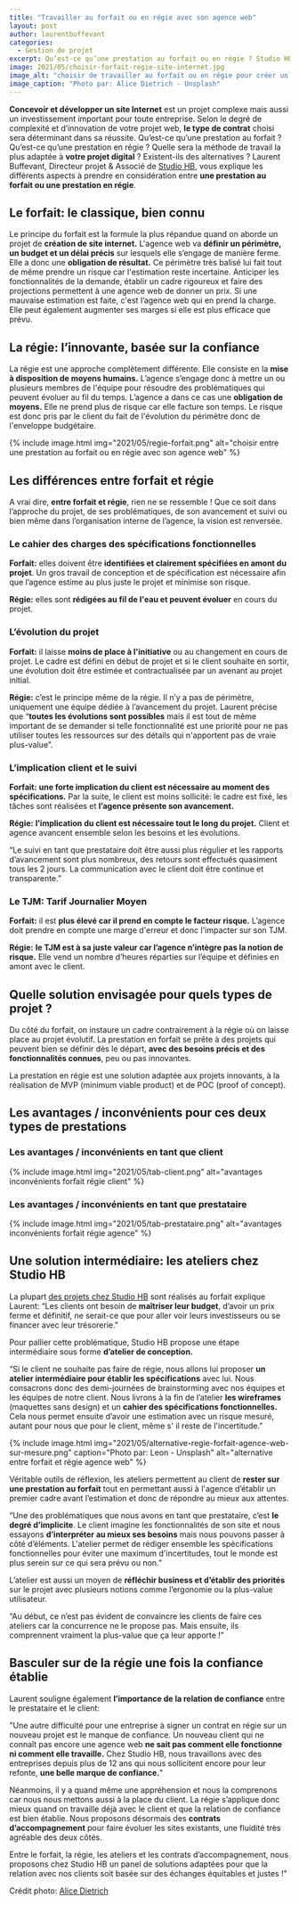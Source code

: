 ```yaml
---
title: "Travailler au forfait ou en régie avec son agence web"
layout: post
author: laurentbuffevant
categories:
  - Gestion de projet
excerpt: Qu’est-ce qu’une prestation au forfait ou en régie ? Studio HB, agence web sur-mesure à Lyon vous explique leurs différences et pour quels types de projets web elles s’adaptent.
image: 2021/05/choisir-forfait-regie-site-internet.jpg
image_alt: "choisir de travailler au forfait ou en régie pour créer un site internet"
image_caption: "Photo par: Alice Dietrich - Unsplash"
---
```


**Concevoir et développer un site Internet** est un projet complexe mais aussi un investissement important pour toute entreprise. Selon le degré de complexité et d’innovation de votre projet web, **le type de contrat** choisi sera déterminant dans sa réussite. Qu’est-ce qu’une prestation au forfait ? Qu’est-ce qu’une prestation en régie ? Quelle sera la méthode de travail la plus adaptée à **votre projet digital** ? Existent-ils des alternatives ? Laurent Buffevant, Directeur projet & Associé de [Studio HB](https://www.studio-hb.com/), vous explique les différents aspects à prendre en considération entre **une prestation au forfait ou une prestation en régie**.

## Le forfait: le classique, bien connu

Le principe du forfait est la formule la plus répandue quand on aborde un projet de **création de site internet.** L'agence web va **définir un périmètre, un budget et un délai précis** sur lesquels elle s’engage de manière ferme. Elle a donc une **obligation de résultat.** Ce périmètre très balisé lui fait tout de même prendre un risque car l'estimation reste incertaine. Anticiper les fonctionnalités de la demande, établir un cadre rigoureux et faire des projections permettent à une agence web de donner un prix. Si une mauvaise estimation est faite, c'est l’agence web qui en prend la charge. Elle peut également augmenter ses marges si elle est plus efficace que prévu.

## La régie: l’innovante, basée sur la confiance

La régie est une approche complètement différente. Elle consiste en la **mise à disposition de moyens humains.** L’agence s’engage donc à mettre un ou plusieurs membres de l'équipe pour résoudre des problématiques qui peuvent évoluer au fil du temps. L’agence a dans ce cas une **obligation de moyens.** Elle ne prend plus de risque car elle facture son temps. Le risque est donc pris par le client du fait de l'évolution du périmètre donc de l'enveloppe budgétaire.

{% include image.html img="2021/05/regie-forfait.png" alt="choisir entre une prestation au forfait ou en régie avec son agence web" %}

## Les différences entre forfait et régie

A vrai dire, **entre forfait et régie**, rien ne se ressemble ! Que ce soit dans l’approche du projet, de ses problématiques, de son avancement et suivi ou bien même dans l’organisation interne de l’agence, la vision est renversée.

### Le cahier des charges des spécifications fonctionnelles

**Forfait:** elles doivent être **identifiées et clairement spécifiées en amont du projet**. Un gros travail de conception et de spécification est nécessaire afin que l’agence estime au plus juste le projet et minimise son risque.

**Régie:** elles sont **rédigées au fil de l'eau et peuvent évoluer** en cours du projet.

### L’évolution du projet

**Forfait:** il laisse **moins de place à l'initiative** ou au changement en cours de projet. Le cadre est défini en début de projet et si le client souhaite en sortir, une évolution doit être estimée et contractualisée par un avenant au projet initial.

**Régie:** c’est le principe même de la régie. Il n’y a pas de périmètre, uniquement une équipe dédiée à l’avancement du projet. Laurent précise que “**toutes les évolutions sont possibles** mais il est tout de même important de se demander si telle fonctionnalité est une priorité pour ne pas utiliser toutes les ressources sur des détails qui n'apportent pas de vraie plus-value”.

### L’implication client et le suivi

**Forfait:** **une forte implication du client est nécessaire au moment des spécifications.** Par la suite, le client est moins sollicité: le cadre est fixé, les tâches sont réalisées et **l’agence présente son avancement.**

**Régie:** **l’implication du client est nécessaire tout le long du projet.** Client et agence avancent ensemble selon les besoins et les évolutions.

“Le suivi en tant que prestataire doit être aussi plus régulier et les rapports d’avancement sont plus nombreux, des retours sont effectués quasiment tous les 2 jours. La communication avec le client doit être continue et transparente.”

### Le TJM: Tarif Journalier Moyen

**Forfait:** il est **plus élevé car il prend en compte le facteur risque.** L’agence doit prendre en compte une marge d'erreur et donc l'impacter sur son TJM.

**Régie:** **le TJM est à sa juste valeur car l’agence n’intègre pas la notion de risque.** Elle vend un nombre d’heures réparties sur l’équipe et définies en amont avec le client.

## Quelle solution envisagée pour quels types de projet ?

Du côté du forfait, on instaure un cadre contrairement à la régie où on laisse place au projet évolutif. La prestation en forfait se prête à des projets qui peuvent bien se définir dès le départ, **avec des besoins précis et des fonctionnalités connues**, peu ou pas innovantes.

La prestation en régie est une solution adaptée aux projets innovants, à la réalisation de MVP (minimum viable product) et de POC (proof of concept).

## Les avantages / inconvénients pour ces deux types de prestations

### Les avantages / inconvénients en tant que client
{% include image.html img="2021/05/tab-client.png" alt="avantages inconvénients forfait régie client" %}

### Les avantages / inconvénients en tant que prestataire
{% include image.html img="2021/05/tab-prestataire.png" alt="avantages inconvénients forfait régie agence" %}

## Une solution intermédiaire: les ateliers chez Studio HB

La plupart [des projets chez Studio HB](https://www.studio-hb.com/nos-sites-internet) sont réalisés au forfait explique Laurent: “Les clients ont besoin de **maîtriser leur budget**, d’avoir un prix ferme et définitif, ne serait-ce que pour aller voir leurs investisseurs ou se financer avec leur trésorerie."

Pour pallier cette problématique, Studio HB propose une étape intermédiaire sous forme **d’atelier de conception.**

“Si le client ne souhaite pas faire de régie, nous allons lui proposer **un atelier intermédiaire pour établir les spécifications** avec lui. Nous consacrons donc des demi-journées de brainstorming avec nos équipes et les équipes de notre client. Nous livrons à la fin de l’atelier **les wireframes** (maquettes sans design) et un **cahier des spécifications fonctionnelles.** Cela nous permet ensuite d’avoir une estimation avec un risque mesuré, autant pour nous que pour le client, même s' il reste de l'incertitude.”

{% include image.html img="2021/05/alternative-regie-forfait-agence-web-sur-mesure.png" caption="Photo par: Leon - Unsplash" alt="alternative entre forfait et régie agence web" %}

Véritable outils de réflexion, les ateliers permettent au client de **rester sur une prestation au forfait** tout en permettant aussi à l'agence d’établir un premier cadre avant l’estimation et donc de répondre au mieux aux attentes.

“Une des problématiques que nous avons en tant que prestataire, c’est **le degré d’implicite**. Le client imagine les fonctionnalités de son site et nous essayons **d’interpréter au mieux ses besoins** mais nous pouvons passer à côté d’éléments. L'atelier permet de rédiger ensemble les spécifications fonctionnelles pour éviter une maximum d'incertitudes, tout le monde est plus serein sur ce qui sera prévu ou non.”

L’atelier est aussi un moyen de **réfléchir business et d’établir des priorités** sur le projet avec plusieurs notions comme l’ergonomie ou la plus-value utilisateur.

“Au début, ce n’est pas évident de convaincre les clients de faire ces ateliers car la concurrence ne le propose pas. Mais ensuite, ils comprennent vraiment la plus-value que ça leur apporte !”

## Basculer sur de la régie une fois la confiance établie

Laurent souligne également **l’importance de la relation de confiance** entre le prestataire et le client:

"Une autre difficulté pour une entreprise à signer un contrat en régie sur un nouveau projet est le manque de confiance. Un nouveau client qui ne connaît pas encore une agence web **ne sait pas comment elle fonctionne ni comment elle travaille.** Chez Studio HB, nous travaillons avec des entreprises depuis plus de 12 ans qui nous sollicitent encore pour leur refonte, **une belle marque de confiance.**"

Néanmoins, il y a quand même une appréhension et nous la comprenons car nous nous mettons aussi à la place du client. La régie s’applique donc mieux quand on travaille déjà avec le client et que la relation de confiance est bien établie. Nous proposons désormais des **contrats d’accompagnement** pour faire évoluer les sites existants, une fluidité très agréable des deux côtés.

Entre le forfait, la régie, les ateliers et les contrats d’accompagnement, nous proposons chez Studio HB un panel de solutions adaptées pour que la relation avec nos clients soit basée sur des échanges équitables et justes !"

Crédit photo: [Alice Dietrich](https://unsplash.com/@alicegrace)
